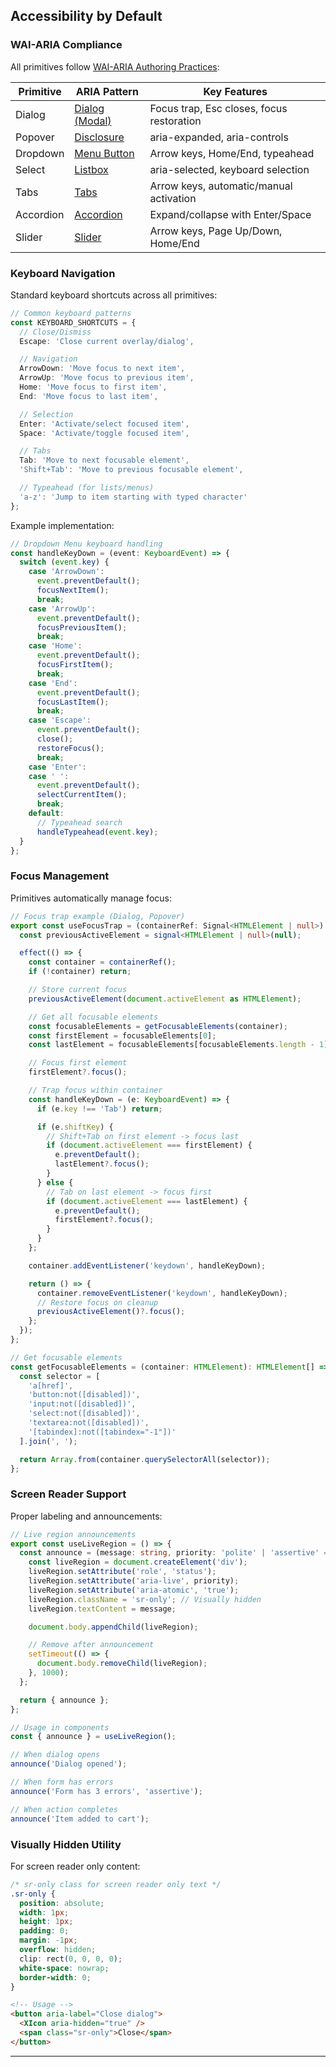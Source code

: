 ## Accessibility by Default

### WAI-ARIA Compliance

All primitives follow [WAI-ARIA Authoring Practices](https://www.w3.org/WAI/ARIA/apg/):

| Primitive | ARIA Pattern | Key Features |
|-----------|--------------|--------------|
| Dialog | [Dialog (Modal)](https://www.w3.org/WAI/ARIA/apg/patterns/dialog-modal/) | Focus trap, Esc closes, focus restoration |
| Popover | [Disclosure](https://www.w3.org/WAI/ARIA/apg/patterns/disclosure/) | aria-expanded, aria-controls |
| Dropdown | [Menu Button](https://www.w3.org/WAI/ARIA/apg/patterns/menubutton/) | Arrow keys, Home/End, typeahead |
| Select | [Listbox](https://www.w3.org/WAI/ARIA/apg/patterns/listbox/) | aria-selected, keyboard selection |
| Tabs | [Tabs](https://www.w3.org/WAI/ARIA/apg/patterns/tabs/) | Arrow keys, automatic/manual activation |
| Accordion | [Accordion](https://www.w3.org/WAI/ARIA/apg/patterns/accordion/) | Expand/collapse with Enter/Space |
| Slider | [Slider](https://www.w3.org/WAI/ARIA/apg/patterns/slider/) | Arrow keys, Page Up/Down, Home/End |

### Keyboard Navigation

Standard keyboard shortcuts across all primitives:

```typescript
// Common keyboard patterns
const KEYBOARD_SHORTCUTS = {
  // Close/Dismiss
  Escape: 'Close current overlay/dialog',

  // Navigation
  ArrowDown: 'Move focus to next item',
  ArrowUp: 'Move focus to previous item',
  Home: 'Move focus to first item',
  End: 'Move focus to last item',

  // Selection
  Enter: 'Activate/select focused item',
  Space: 'Activate/toggle focused item',

  // Tabs
  Tab: 'Move to next focusable element',
  'Shift+Tab': 'Move to previous focusable element',

  // Typeahead (for lists/menus)
  'a-z': 'Jump to item starting with typed character'
};
```

Example implementation:

```typescript
// Dropdown Menu keyboard handling
const handleKeyDown = (event: KeyboardEvent) => {
  switch (event.key) {
    case 'ArrowDown':
      event.preventDefault();
      focusNextItem();
      break;
    case 'ArrowUp':
      event.preventDefault();
      focusPreviousItem();
      break;
    case 'Home':
      event.preventDefault();
      focusFirstItem();
      break;
    case 'End':
      event.preventDefault();
      focusLastItem();
      break;
    case 'Escape':
      event.preventDefault();
      close();
      restoreFocus();
      break;
    case 'Enter':
    case ' ':
      event.preventDefault();
      selectCurrentItem();
      break;
    default:
      // Typeahead search
      handleTypeahead(event.key);
  }
};
```

### Focus Management

Primitives automatically manage focus:

```typescript
// Focus trap example (Dialog, Popover)
export const useFocusTrap = (containerRef: Signal<HTMLElement | null>) => {
  const previousActiveElement = signal<HTMLElement | null>(null);

  effect(() => {
    const container = containerRef();
    if (!container) return;

    // Store current focus
    previousActiveElement(document.activeElement as HTMLElement);

    // Get all focusable elements
    const focusableElements = getFocusableElements(container);
    const firstElement = focusableElements[0];
    const lastElement = focusableElements[focusableElements.length - 1];

    // Focus first element
    firstElement?.focus();

    // Trap focus within container
    const handleKeyDown = (e: KeyboardEvent) => {
      if (e.key !== 'Tab') return;

      if (e.shiftKey) {
        // Shift+Tab on first element -> focus last
        if (document.activeElement === firstElement) {
          e.preventDefault();
          lastElement?.focus();
        }
      } else {
        // Tab on last element -> focus first
        if (document.activeElement === lastElement) {
          e.preventDefault();
          firstElement?.focus();
        }
      }
    };

    container.addEventListener('keydown', handleKeyDown);

    return () => {
      container.removeEventListener('keydown', handleKeyDown);
      // Restore focus on cleanup
      previousActiveElement()?.focus();
    };
  });
};

// Get focusable elements
const getFocusableElements = (container: HTMLElement): HTMLElement[] => {
  const selector = [
    'a[href]',
    'button:not([disabled])',
    'input:not([disabled])',
    'select:not([disabled])',
    'textarea:not([disabled])',
    '[tabindex]:not([tabindex="-1"])'
  ].join(', ');

  return Array.from(container.querySelectorAll(selector));
};
```

### Screen Reader Support

Proper labeling and announcements:

```typescript
// Live region announcements
export const useLiveRegion = () => {
  const announce = (message: string, priority: 'polite' | 'assertive' = 'polite') => {
    const liveRegion = document.createElement('div');
    liveRegion.setAttribute('role', 'status');
    liveRegion.setAttribute('aria-live', priority);
    liveRegion.setAttribute('aria-atomic', 'true');
    liveRegion.className = 'sr-only'; // Visually hidden
    liveRegion.textContent = message;

    document.body.appendChild(liveRegion);

    // Remove after announcement
    setTimeout(() => {
      document.body.removeChild(liveRegion);
    }, 1000);
  };

  return { announce };
};

// Usage in components
const { announce } = useLiveRegion();

// When dialog opens
announce('Dialog opened');

// When form has errors
announce('Form has 3 errors', 'assertive');

// When action completes
announce('Item added to cart');
```

### Visually Hidden Utility

For screen reader only content:

```css
/* sr-only class for screen reader only text */
.sr-only {
  position: absolute;
  width: 1px;
  height: 1px;
  padding: 0;
  margin: -1px;
  overflow: hidden;
  clip: rect(0, 0, 0, 0);
  white-space: nowrap;
  border-width: 0;
}
```

```html
<!-- Usage -->
<button aria-label="Close dialog">
  <XIcon aria-hidden="true" />
  <span class="sr-only">Close</span>
</button>
```

---

